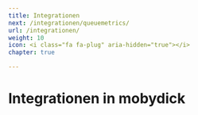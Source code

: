 ```yaml
---
title: Integrationen
next: /integrationen/queuemetrics/
url: /integrationen/
weight: 10
icon: <i class="fa fa-plug" aria-hidden="true"></i>
chapter: true

---
```



# Integrationen in mobydick